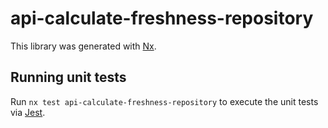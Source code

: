 # api-calculate-freshness-repository

This library was generated with [Nx](https://nx.dev).

## Running unit tests

Run `nx test api-calculate-freshness-repository` to execute the unit tests via [Jest](https://jestjs.io).

